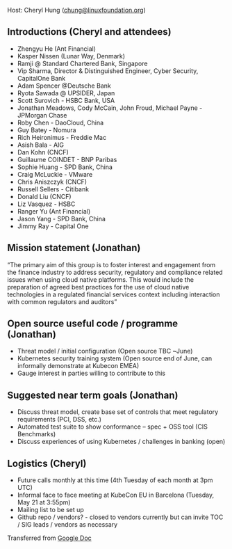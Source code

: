 Host: Cheryl Hung (chung@linuxfoundation.org)

## Introductions (Cheryl and attendees)
* Zhengyu He (Ant Financial) 
* Kasper Nissen (Lunar Way, Denmark)
* Ramji @ Standard Chartered Bank, Singapore 
* Vip Sharma, Director & Distinguished Engineer, Cyber Security, CapitalOne Bank 
* Adam Spencer @Deutsche Bank 
* Ryota Sawada @ UPSIDER, Japan
* Scott Surovich - HSBC Bank, USA
* Jonathan Meadows, Cody McCain, John Froud, Michael Payne - JPMorgan Chase
* Roby Chen - DaoCloud, China
* Guy Batey - Nomura
* Rich Heironimus - Freddie Mac
* Asish Bala - AIG
* Dan Kohn (CNCF)
* Guillaume COINDET - BNP Paribas
* Sophie Huang - SPD Bank, China
* Craig McLuckie - VMware
* Chris Aniszczyk (CNCF)
* Russell Sellers - Citibank
* Donald Liu (CNCF)
* Liz Vasquez - HSBC
* Ranger Yu (Ant Financial)
* Jason Yang - SPD Bank, China
* Jimmy Ray - Capital One

## Mission statement (Jonathan)

“The primary aim of this group is to foster interest and engagement from the finance industry to address security, regulatory and compliance related issues when using cloud native platforms.  This would include the preparation of agreed best practices for the use of cloud native technologies in a regulated financial services context including interaction with common regulators and auditors”

## Open source useful code / programme (Jonathan)
* Threat model / initial configuration  (Open source TBC ~June)
* Kubernetes security training system (Open source end of June, can informally demonstrate at Kubecon EMEA)
* Gauge interest in parties willing to contribute to this

## Suggested near term goals (Jonathan)
* Discuss threat model, create base set of controls that meet regulatory requirements (PCI, DSS, etc.)
* Automated test suite to show conformance – spec + OSS tool (CIS Benchmarks)
* Discuss experiences of using Kubernetes / challenges in banking (open)

## Logistics (Cheryl)
* Future calls monthly at this time (4th Tuesday of each month at 3pm UTC)
* Informal face to face meeting at KubeCon EU in Barcelona (Tuesday, May 21 at 3:55pm)
* Mailing list to be set up
* Github repo / vendors? - closed to vendors currently but can invite TOC / SIG leads / vendors as necessary

Transferred from [Google Doc](https://docs.google.com/document/d/16ml2DunsBNz1eJYeEjXaYbG0ylX_Wbw5LWhbiLNYWkE/edit#heading=h.u89t94qr5l5i)
